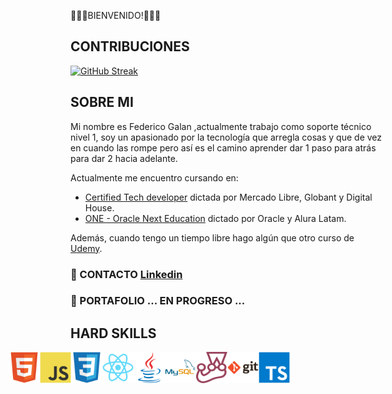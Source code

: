👋👋👋BIENVENIDO!👋👋👋

## CONTRIBUCIONES
[![GitHub Streak](https://streak-stats.demolab.com?user=federico-cloud&border_radius=25&mode=weekly&border=000000&background=D0DDD5)](https://git.io/streak-stats)

## SOBRE MI
Mi nombre es Federico Galan ,actualmente trabajo como soporte técnico nivel 1, soy un apasionado por la tecnología que arregla cosas y que de vez en cuando las rompe pero así es el camino aprender dar 1 paso para atrás para dar 2 hacia adelante.  

Actualmente me encuentro cursando en:
- [Certified Tech developer](https://www.digitalhouse.com/ar/productos/programacion/certified-tech-developer) dictada por Mercado Libre, Globant y Digital House.
- [ONE - Oracle Next Education](https://www.oracle.com/ar/education/oracle-next-education/) dictado por Oracle y Alura Latam.

Además, cuando tengo un tiempo libre hago algún que otro curso de [Udemy](https://www.udemy.com).

### 📨 CONTACTO      [Linkedin](https://www.linkedin.com/in/federico-ezequiel-galan/)
### 💼 PORTAFOLIO    ... EN PROGRESO ...

## HARD SKILLS
<div style='width: 50%; display: inline-block;'>
  <div style='display:flex; align:center; justify-content:center; flex-direction: row;'>
    <img width='50px' src='https://github.com/devicons/devicon/blob/master/icons/html5/html5-original.svg'>
    <img width='50px' src='https://github.com/devicons/devicon/blob/master/icons/javascript/javascript-original.svg'>
    <img width='50px' src='https://github.com/devicons/devicon/blob/master/icons/css3/css3-original.svg'>
    <img width='50px' src='https://github.com/devicons/devicon/blob/master/icons/react/react-original.svg'>
    <img width='50px' src='https://github.com/devicons/devicon/blob/master/icons/java/java-original.svg'>
    <img width='50px' src='https://github.com/devicons/devicon/blob/master/icons/mysql/mysql-original-wordmark.svg'>
    <img width='50px' src='https://github.com/devicons/devicon/blob/master/icons/jest/jest-plain.svg'>
    <img width='50px' src='https://github.com/devicons/devicon/blob/master/icons/git/git-original-wordmark.svg'>
    <img width='50px' src='https://github.com/devicons/devicon/blob/master/icons/typescript/typescript-original.svg'>
  </div>
</div>
